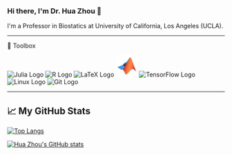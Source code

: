 ### Hi there, I'm Dr. Hua Zhou 👋

I'm a Professor in Biostatics at University of California, Los Angeles (UCLA). 

---

🧰 Toolbox

<img src="https://cdn.worldvectorlogo.com/logos/julia-1.svg" alt="Julia Logo" width="50" height="50"/> <img src="https://cdn.worldvectorlogo.com/logos/r-lang.svg" alt="R Logo" width="50" height="50"/> <img src="https://cdn.worldvectorlogo.com/logos/latex.svg" alt="LaTeX Logo" width="50" height="50"/> <img src="https://raw.githubusercontent.com/devicons/devicon/master/icons/matlab/matlab-original.svg" alt="Matlab Logo" width="50" height="50"/> <img src="https://cdn.worldvectorlogo.com/logos/tensorflow-2.svg" alt="TensorFlow Logo" width="50" height="50"/> <img src="https://cdn.worldvectorlogo.com/logos/linux-tux.svg" alt="Linux Logo" width="50" height="50"/> <img src="https://cdn.worldvectorlogo.com/logos/git-icon.svg" alt="Git Logo" width="50" height="50"/>

---

## &#x1f4c8; My GitHub Stats

[![Top Langs](https://github-readme-stats.vercel.app/api/top-langs/?username=Hua-Zhou&hide=java,html,css&theme=radical)](https://github.com/anuraghazra/github-readme-stats)

[![Hua Zhou's GitHub stats](https://github-readme-stats.vercel.app/api?username=Hua-Zhou&theme=radical)](https://github.com/anuraghazra/github-readme-stats)


